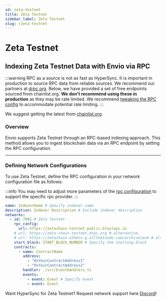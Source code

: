 ```yaml
---
id: zeta-testnet
title: Zeta Testnet
sidebar_label: Zeta Testnet
slug: /zeta-testnet
---
```


# Zeta Testnet

## Indexing Zeta Testnet Data with Envio via RPC

:::warning
RPC as a source is not as fast as HyperSync. It is important in production to source RPC data from reliable sources. We recommend our partners at [drpc.org](https://drpc.org). Below, we have provided a set of free endpoints sourced from chainlist.org. **We don't recommend using these in production** as they may be rate limited. We recommend [tweaking the RPC config](./rpc-sync) to accommodate potential rate limiting.
:::

We suggest getting the latest from [chainlist.org](https://chainlist.org).

### Overview

Envio supports Zeta Testnet through an RPC-based indexing approach. This method allows you to ingest blockchain data via an RPC endpoint by setting the RPC configuration.

---

### Defining Network Configurations

To use Zeta Testnet, define the RPC configuration in your network configuration file as follows:

:::info
You may need to adjust more parameters of the [rpc configuration](./rpc-sync) to support the specific rpc provider. 
:::

```yaml
name: IndexerName # Specify indexer name
description: Indexer Description # Include indexer description
networks:
  - id: 7001 # Zeta Testnet
    rpc_config:
      url: https://zetachain-testnet.public.blastapi.io 
    # url: https://zeta-chain-testnet.drpc.org # alternative,
    # url: https://zetachain-athens.g.allthatnode.com/archive/evm # alternative
    start_block: START_BLOCK_NUMBER # Specify the starting block
    contracts:
      - name: ContractName
        address:
          - "0xYourContractAddress1"
          - "0xYourContractAddress2"
        handler: ./src/EventHandlers.ts
        events:
          - event: Event # Specify event
          - event: Event
```

Want HyperSync for Zeta Testnet? Request network support here [Discord](https://discord.gg/fztEvj79m3)!

